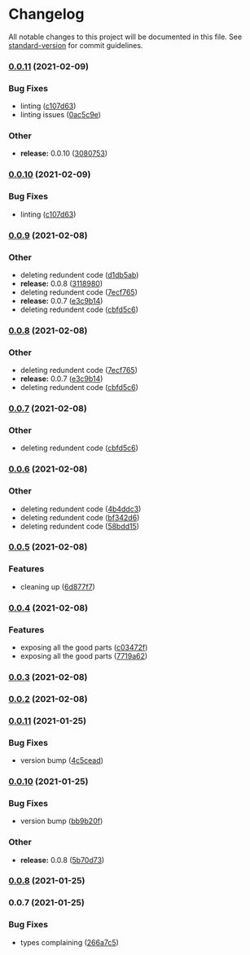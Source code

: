# Changelog

All notable changes to this project will be documented in this file. See [standard-version](https://github.com/conventional-changelog/standard-version) for commit guidelines.

### [0.0.11](https://github.com/excelWithBusiness/webmobile-cms-landing-pages/compare/v0.0.9...v0.0.11) (2021-02-09)


### Bug Fixes

* linting ([c107d63](https://github.com/excelWithBusiness/webmobile-cms-landing-pages/commit/c107d63d4389b4ba317408d85b80985afe87f763))
* linting issues ([0ac5c9e](https://github.com/excelWithBusiness/webmobile-cms-landing-pages/commit/0ac5c9e7427540fbd888db7eca818a0f368907ea))


### Other

* **release:** 0.0.10 ([3080753](https://github.com/excelWithBusiness/webmobile-cms-landing-pages/commit/3080753f6850c4ad39c1fd2cfa4738623f7421a8))

### [0.0.10](https://github.com/excelWithBusiness/webmobile-cms-landing-pages/compare/v0.0.9...v0.0.10) (2021-02-09)


### Bug Fixes

* linting ([c107d63](https://github.com/excelWithBusiness/webmobile-cms-landing-pages/commit/c107d63d4389b4ba317408d85b80985afe87f763))

### [0.0.9](https://github.com/excelWithBusiness/webmobile-cms-landing-pages/compare/v0.0.6...v0.0.9) (2021-02-08)


### Other

* deleting redundent code ([d1db5ab](https://github.com/excelWithBusiness/webmobile-cms-landing-pages/commit/d1db5abda387221e4cce96d3c05f09ae8b32cd97))
* **release:** 0.0.8 ([3118980](https://github.com/excelWithBusiness/webmobile-cms-landing-pages/commit/31189803d200b0b88e245f46dd548fc97bbb7d1d))
* deleting redundent code ([7ecf765](https://github.com/excelWithBusiness/webmobile-cms-landing-pages/commit/7ecf765536e589c105237265b62ac530d5e3092e))
* **release:** 0.0.7 ([e3c9b14](https://github.com/excelWithBusiness/webmobile-cms-landing-pages/commit/e3c9b14f28751c4f091586be84b660f3d531e3ba))
* deleting redundent code ([cbfd5c6](https://github.com/excelWithBusiness/webmobile-cms-landing-pages/commit/cbfd5c630079c9b4b38a84825371a46f915d3f84))

### [0.0.8](https://github.com/excelWithBusiness/webmobile-cms-landing-pages/compare/v0.0.6...v0.0.8) (2021-02-08)


### Other

* deleting redundent code ([7ecf765](https://github.com/excelWithBusiness/webmobile-cms-landing-pages/commit/7ecf765536e589c105237265b62ac530d5e3092e))
* **release:** 0.0.7 ([e3c9b14](https://github.com/excelWithBusiness/webmobile-cms-landing-pages/commit/e3c9b14f28751c4f091586be84b660f3d531e3ba))
* deleting redundent code ([cbfd5c6](https://github.com/excelWithBusiness/webmobile-cms-landing-pages/commit/cbfd5c630079c9b4b38a84825371a46f915d3f84))

### [0.0.7](https://github.com/excelWithBusiness/webmobile-cms-landing-pages/compare/v0.0.6...v0.0.7) (2021-02-08)


### Other

* deleting redundent code ([cbfd5c6](https://github.com/excelWithBusiness/webmobile-cms-landing-pages/commit/cbfd5c630079c9b4b38a84825371a46f915d3f84))

### [0.0.6](https://github.com/excelWithBusiness/webmobile-cms-landing-pages/compare/v0.0.5...v0.0.6) (2021-02-08)


### Other

* deleting redundent code ([4b4ddc3](https://github.com/excelWithBusiness/webmobile-cms-landing-pages/commit/4b4ddc366932f868c5e5d6fa2d353ddfb101fd9d))
* deleting redundent code ([bf342d6](https://github.com/excelWithBusiness/webmobile-cms-landing-pages/commit/bf342d69ca79f75e747421fb0b12684331fd8b6f))
* deleting redundent code ([58bdd15](https://github.com/excelWithBusiness/webmobile-cms-landing-pages/commit/58bdd1543c39bc529522572ec23827317fc44be4))

### [0.0.5](https://github.com/excelWithBusiness/webmobile-cms-landing-pages/compare/v0.0.4...v0.0.5) (2021-02-08)


### Features

* cleaning up ([6d877f7](https://github.com/excelWithBusiness/webmobile-cms-landing-pages/commit/6d877f7c6f5bc4e6ebe4ee46c9753504ed15ea8f))

### [0.0.4](https://github.com/excelWithBusiness/webmobile-cms-landing-pages/compare/v0.0.3...v0.0.4) (2021-02-08)


### Features

* exposing all the good parts ([c03472f](https://github.com/excelWithBusiness/webmobile-cms-landing-pages/commit/c03472fd74200737bc3b06e87ebabe02504a87ea))
* exposing all the good parts ([7719a62](https://github.com/excelWithBusiness/webmobile-cms-landing-pages/commit/7719a62b568ded79d62b8ffaa675b6b0af5a019c))

### [0.0.3](https://github.com/excelWithBusiness/webmobile-cms-landing-pages/compare/v0.0.11...v0.0.3) (2021-02-08)

### [0.0.2](https://github.com/excelWithBusiness/webmobile-cms-components/compare/v0.0.11...v0.0.2) (2021-02-08)

### [0.0.11](https://github.com/excelWithBusiness/webmobile-cms-components/compare/v0.0.10...v0.0.11) (2021-01-25)


### Bug Fixes

* version bump ([4c5cead](https://github.com/excelWithBusiness/webmobile-cms-components/commit/4c5cead55ea6cd5848aed0b94587ac65ca344b72))

### [0.0.10](https://github.com/excelWithBusiness/webmobile-cms-components/compare/v0.0.7...v0.0.10) (2021-01-25)


### Bug Fixes

* version bump ([bb9b20f](https://github.com/excelWithBusiness/webmobile-cms-components/commit/bb9b20fa19ac2d2f4effc9a0513741b3b8eb6479))


### Other

* **release:** 0.0.8 ([5b70d73](https://github.com/excelWithBusiness/webmobile-cms-components/commit/5b70d7346d9fc9a97276f398d894f1a5bb5d61bd))

### [0.0.8](https://github.com/excelWithBusiness/webmobile-cms-content/compare/v0.0.7...v0.0.8) (2021-01-25)

### 0.0.7 (2021-01-25)


### Bug Fixes

* types complaining ([266a7c5](https://github.com/excelWithBusiness/webmobile-cms-content/commit/266a7c57be37f2555c6725977e506423a574397a))
